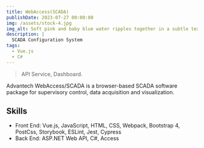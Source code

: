 ```yaml
---
title: WebAccess(SCADA)
publishDate: 2023-07-27 00:00:00
img: /assets/stock-4.jpg
img_alt: Soft pink and baby blue water ripples together in a subtle texture.
description: |
  SCADA Configuration System
tags:
  - Vue.js
  - C#
---
```


> API Service, Dashboard.

Advantech WebAccess/SCADA is a browser-based SCADA software package for supervisory control, data acquisition and visualization.

## Skills

- Front End: Vue.js, JavaScript, HTML, CSS, Webpack, Bootstrap 4, PostCss, Storybook, ESLint, Jest, Cypress
- Back End: ASP.NET Web API, C#, Access
